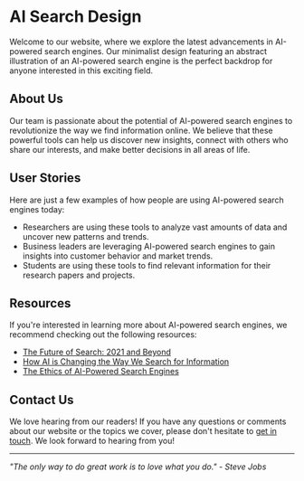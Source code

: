 <!--font:Orbitron-->

# AI Search Design

Welcome to our website, where we explore the latest advancements in AI-powered search engines. Our minimalist design featuring an abstract illustration of an AI-powered search engine is the perfect backdrop for anyone interested in this exciting field.

## About Us

Our team is passionate about the potential of AI-powered search engines to revolutionize the way we find information online. We believe that these powerful tools can help us discover new insights, connect with others who share our interests, and make better decisions in all areas of life.

## User Stories

Here are just a few examples of how people are using AI-powered search engines today:

- Researchers are using these tools to analyze vast amounts of data and uncover new patterns and trends.
- Business leaders are leveraging AI-powered search engines to gain insights into customer behavior and market trends.
- Students are using these tools to find relevant information for their research papers and projects.

## Resources

If you're interested in learning more about AI-powered search engines, we recommend checking out the following resources:

- [The Future of Search: 2021 and Beyond](#future-of-search)
- [How AI is Changing the Way We Search for Information](#ai-and-search)
- [The Ethics of AI-Powered Search Engines](#ethics-of-ai)

## Contact Us

We love hearing from our readers! If you have any questions or comments about our website or the topics we cover, please don't hesitate to [get in touch](#contact). We look forward to hearing from you!

---

_"The only way to do great work is to love what you do." - Steve Jobs_

<!--

Write me content for website with wallpaper which alt text is:

"A wallpaper featuring an abstract illustration of an AI-powered search engine, with a minimalist and modern design."

The name/title of the page should not be 1:1 copy of the alt text but rather a real content of the website which is using this wallpaper.

- Use markdown format 
- Start with heading
- Heading should be short and concise
- The content should look like a real website 
- The website should not be about the wallpaper, wallpaper is just a related background
- Heading should be contain work "wallpaper" or "background"
- Include real sections like references, contact, user stories, etc. use things relevant to the page purpose.
- Feel free to use structure like headings, bullets, numbering, blockquotes, paragraphs, horizontal lines, etc.
- You can use formatting like bold or _italic_
- You can include UTF-8 emojis
- Links should be only #hash anchors (and you can refer to the document itself)
- Do not include images


---


# Discover the Power of AI-Powered Search Engines with Our Minimalist Wallpaper

Welcome to our website, where we explore the latest advancements in AI-powered search engines. Our minimalist wallpaper featuring an abstract illustration of an AI-powered search engine is the perfect background for anyone interested in this exciting field.

## About Us

Our team is passionate about the potential of AI-powered search engines to revolutionize the way we find information online. We believe that these powerful tools can help us discover new insights, connect with others who share our interests, and make better decisions in all areas of life.

## User Stories

Here are just a few examples of how people are using AI-powered search engines today:

- Researchers are using these tools to analyze vast amounts of data and uncover new patterns and trends.
- Business leaders are leveraging AI-powered search engines to gain insights into customer behavior and market trends.
- Students are using these tools to find relevant information for their research papers and projects.

## References

If you're interested in learning more about AI-powered search engines, we recommend checking out the following resources:

- [The Future of Search: 2021 and Beyond](#future-of-search)
- [How AI is Changing the Way We Search for Information](#ai-and-search)
- [The Ethics of AI-Powered Search Engines](#ethics-of-ai)

## Contact Us

We love hearing from our readers! If you have any questions or comments about our website or the topics we cover, please don't hesitate to [get in touch](#contact). We look forward to hearing from you!

---

_"The only way to do great work is to love what you do." - Steve Jobs_


---


Heading should not include word "wallpaper". The website should not be about the wallpaper itself, wallpaper is just a related background, rewrite whole content.


---


# Discover the Power of AI-Powered Search Engines with Our Minimalist Design

Welcome to our website, where we explore the latest advancements in AI-powered search engines. Our minimalist design featuring an abstract illustration of an AI-powered search engine is the perfect backdrop for anyone interested in this exciting field.

## About Us

Our team is passionate about the potential of AI-powered search engines to revolutionize the way we find information online. We believe that these powerful tools can help us discover new insights, connect with others who share our interests, and make better decisions in all areas of life.

## User Stories

Here are just a few examples of how people are using AI-powered search engines today:

- Researchers are using these tools to analyze vast amounts of data and uncover new patterns and trends.
- Business leaders are leveraging AI-powered search engines to gain insights into customer behavior and market trends.
- Students are using these tools to find relevant information for their research papers and projects.

## Resources

If you're interested in learning more about AI-powered search engines, we recommend checking out the following resources:

- [The Future of Search: 2021 and Beyond](#future-of-search)
- [How AI is Changing the Way We Search for Information](#ai-and-search)
- [The Ethics of AI-Powered Search Engines](#ethics-of-ai)

## Contact Us

We love hearing from our readers! If you have any questions or comments about our website or the topics we cover, please don't hesitate to [get in touch](#contact). We look forward to hearing from you!

---

_"The only way to do great work is to love what you do." - Steve Jobs_

-->
